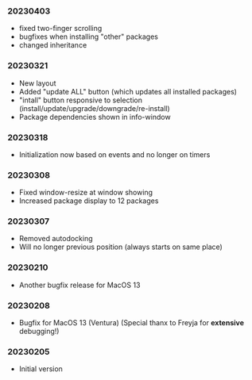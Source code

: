 ### 20230403

  * fixed two-finger scrolling
  * bugfixes when installing "other" packages
  * changed inheritance

### 20230321

  * New layout
  * Added "update ALL" button (which updates all installed packages)
  * "intall" button responsive to selection (install/update/upgrade/downgrade/re-install)
  * Package dependencies shown in info-window

### 20230318

  * Initialization now based on events and no longer on timers

### 20230308

  * Fixed window-resize at window showing
  * Increased package display to 12 packages

### 20230307

  * Removed autodocking
  * Will no longer previous position (always starts on same place)

### 20230210

  * Another bugfix release for MacOS 13

### 20230208

  * Bugfix for MacOS 13 (Ventura) (Special thanx to Freyja for **extensive** debugging!)

### 20230205

  * Initial version
